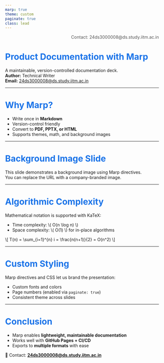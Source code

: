 ```yaml
---
marp: true
theme: custom
paginate: true
class: lead
---
```


<!-- _theme.scss -->
<style>
section {
  font-family: "Segoe UI", sans-serif;
}
h1, h2, h3 {
  color: #1a73e8;
}
footer {
  font-size: 14px;
  text-align: right;
  color: #555;
}
</style>

<!-- Global footer with email -->
<footer>Contact: 24ds3000008@ds.study.iitm.ac.in</footer>

# Product Documentation with Marp

A maintainable, version-controlled documentation deck.  
**Author:** Technical Writer  
**Email:** 24ds3000008@ds.study.iitm.ac.in

---

# Why Marp?

- Write once in **Markdown**
- Version-control friendly
- Convert to **PDF, PPTX, or HTML**
- Supports themes, math, and background images

---

<!-- backgroundImage: url('https://picsum.photos/1200/700') -->
# Background Image Slide

This slide demonstrates a background image using Marp directives.  
You can replace the URL with a company-branded image.

---

# Algorithmic Complexity

Mathematical notation is supported with KaTeX:

- Time complexity: \\( O(n \\log n) \\)  
- Space complexity: \\( O(1) \\) for in-place algorithms

\\[
T(n) = \\sum_{i=1}^{n} i = \\frac{n(n+1)}{2} = O(n^2)
\\]

---

# Custom Styling

Marp directives and CSS let us brand the presentation:

- Custom fonts and colors
- Page numbers (enabled via `paginate: true`)
- Consistent theme across slides

---

# Conclusion

- Marp enables **lightweight, maintainable documentation**  
- Works well with **GitHub Pages + CI/CD**  
- Exports to **multiple formats** with ease  

📧 Contact: **24ds3000008@ds.study.iitm.ac.in**

